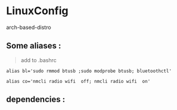 # LinuxConfig
arch-based-distro 

## Some aliases :
> add to .bashrc
``` 
alias bl='sudo rmmod btusb ;sudo modprobe btusb; bluetoothctl' 
```
``` 
alias co='nmcli radio wifi  off; nmcli radio wifi  on' 
```

## dependencies :
